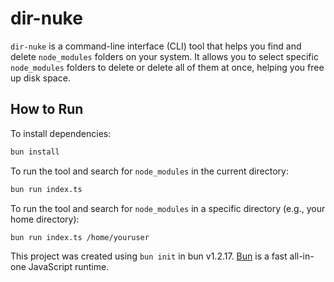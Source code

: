 # dir-nuke

`dir-nuke` is a command-line interface (CLI) tool that helps you find and delete `node_modules` folders on your system. It allows you to select specific `node_modules` folders to delete or delete all of them at once, helping you free up disk space.

## How to Run

To install dependencies:

```bash
bun install
```

To run the tool and search for `node_modules` in the current directory:

```bash
bun run index.ts
```

To run the tool and search for `node_modules` in a specific directory (e.g., your home directory):

```bash
bun run index.ts /home/youruser
```

This project was created using `bun init` in bun v1.2.17. [Bun](https://bun.sh) is a fast all-in-one JavaScript runtime.
